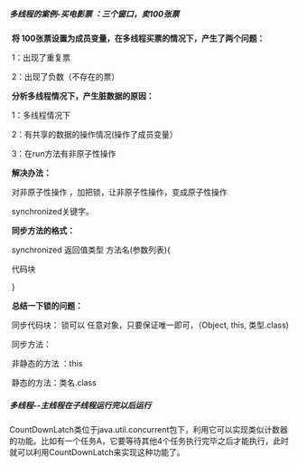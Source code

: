 ##### 多线程的案例-买电影票 ：三个窗口，卖100张票

​	**将 100张票设置为成员变量，在多线程买票的情况下，产生了两个问题：**

​	1：出现了重复票

​	2：出现了负数（不存在的票）

​	**分析多线程情况下，产生脏数据的原因：**

​	1：多线程情况下

​	2：有共享的数据的操作情况(操作了成员变量）

​	3：在run方法有非原子性操作

​	**解决办法：**

​	对非原子性操作 ，加把锁，让非原子性操作，变成原子性操作	

​	synchronized关键字。

​	**同步方法的格式：**

​	synchronized 返回值类型  方法名(参数列表){

​		代码块

​	}





​	**总结一下锁的问题：**

​	同步代码块： 锁可以 任意对象，只要保证唯一即可，（Object, this, 类型.class)

​	同步方法：

​	非静态的方法  ：this

​	静态的方法：类名.class

##### 多线程--主线程在子线程运行完以后运行

​	CountDownLatch类位于java.util.concurrent包下，利用它可以实现类似计数器的功能。比如有一个任务A，它要等待其他4个任务执行完毕之后才能执行，此时就可以利用CountDownLatch来实现这种功能了。